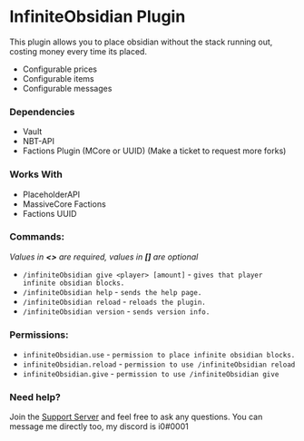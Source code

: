 # InfiniteObsidian Plugin

This plugin allows you to place obsidian without the stack running out, costing money every time its placed.

- Configurable prices
- Configurable items
- Configurable messages

### Dependencies

- Vault
- NBT-API
- Factions Plugin (MCore or UUID) (Make a ticket to request more forks)

### Works With

- PlaceholderAPI
- MassiveCore Factions
- Factions UUID

### Commands:

*Values in **<>** are required, values in **[]** are optional*

- ``/infiniteObsidian give <player> [amount]`` - ``gives that player infinite obsidian blocks.``
- ``/infiniteObsidian help`` - ``sends the help page.``
- ``/infiniteObsidian reload`` - ``reloads the plugin.``
- ``/infiniteObsidian version`` - ``sends version info.``

### Permissions:

- ```infiniteObsidian.use```   - ``permission to place infinite obsidian blocks.``
- ```infiniteObsidian.reload```   - ``permission to use /infiniteObsidian reload``
- ```infiniteObsidian.give```   - ``permission to use /infiniteObsidian give``

### Need help?

Join the [Support Server](https://discord.i0dev.com/) and feel free to ask any questions. You can message me directly
too, my discord is i0#0001
